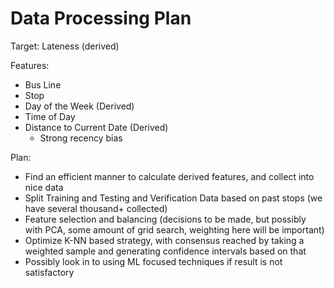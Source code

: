 # Data Processing Plan
Target: Lateness (derived)

Features:
- Bus Line
- Stop
- Day of the Week (Derived)
- Time of Day
- Distance to Current Date (Derived)
  - Strong recency bias

Plan:
- Find an efficient manner to calculate derived features, and collect into nice data
- Split Training and Testing and Verification Data based on past stops (we have several thousand+ collected)
- Feature selection and balancing (decisions to be made, but possibly with PCA, some amount of grid search, weighting here will be important)
- Optimize K-NN based strategy, with consensus reached by taking a weighted sample and generating confidence intervals based on that
- Possibly look in to using ML focused techniques if result is not satisfactory